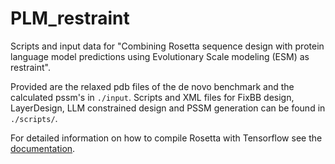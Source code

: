 # PLM_restraint
Scripts and input data for "Combining Rosetta sequence design with protein language model predictions using Evolutionary Scale modeling (ESM) as restraint".

Provided are the relaxed pdb files of the de novo benchmark and the calculated pssm's in `./input`. Scripts and XML files for FixBB design, LayerDesign, LLM constrained design and PSSM generation can be found in `./scripts/`.

For detailed information on how to compile Rosetta with Tensorflow see the [documentation](https://www.rosettacommons.org/docs/latest/scripting_documentation/RosettaScripts/Movers/movers_pages/trRosettaProtocol#trrosettaprotocol-mover_compilation-requirements).
